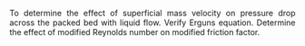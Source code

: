 <p style="text-align: justify;">To determine the effect of superficial mass velocity on pressure drop across the packed bed with liquid flow. Verify Erguns equation. Determine the effect of modified Reynolds number on modified friction factor.</p>
